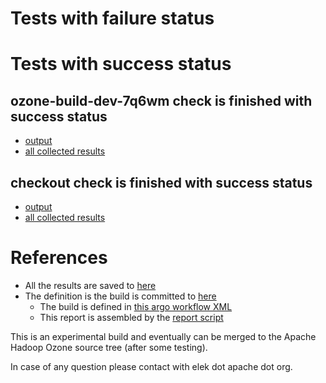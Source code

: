 # Tests with failure status


# Tests with success status

## ozone-build-dev-7q6wm check is finished with success status

   * [output](https://raw.githubusercontent.com/elek/ozone-ci-q4/master/ozone/ozone-build-dev-7q6wm/ozone-build-dev-7q6wm/output.log)
   * [all collected results](https://github.com/elek/ozone-ci-q4/tree/master/ozone/ozone-build-dev-7q6wm/ozone-build-dev-7q6wm)


## checkout check is finished with success status

   * [output](https://raw.githubusercontent.com/elek/ozone-ci-q4/master/ozone/ozone-build-dev-7q6wm/checkout/output.log)
   * [all collected results](https://github.com/elek/ozone-ci-q4/tree/master/ozone/ozone-build-dev-7q6wm/checkout)




# References

 * All the results are saved to [here](https://github.com/elek/ozone-ci-q4/tree/master/ozone/ozone-build-dev-7q6wm/)
 * The definition is the build is committed to [here](https://github.com/elek/argo-ozone)
    * The build is defined in [this argo workflow XML](https://github.com/elek/argo-ozone/blob/master/ozone-build.yaml)
    * This report is assembled by the [report script](https://github.com/elek/argo-ozone/blob/master/scripts/report.sh)

This is an experimental build and eventually can be merged to the Apache Hadoop Ozone source tree (after some testing).

In case of any question please contact with elek dot apache dot org.
